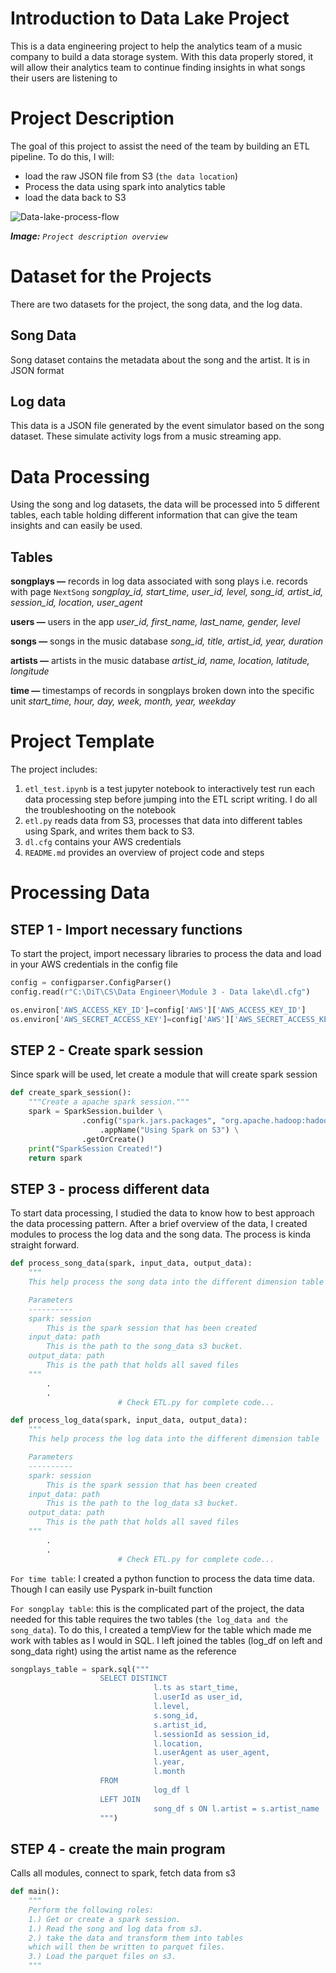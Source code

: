# Introduction to Data Lake Project 
This is a data engineering project to help the analytics team of a music company to build a data storage system. With this data properly stored, it will allow their analytics team to continue finding insights in what songs their users are listening to

# Project Description
The goal of this project to assist the need of the team by building an ETL pipeline. To do this, I will:
* load the raw JSON file from S3 (`the data location`)
* Process the data using spark into analytics table
* load the data back to S3

![Data-lake-process-flow](https://user-images.githubusercontent.com/55639062/89523737-4691ee80-d7db-11ea-8014-f68bfc0b451d.png)

***Image:*** *`Project description overview`*


# Dataset for the Projects
There are two datasets for the project, the song data, and the log data.
## Song Data
Song dataset contains the metadata about the song and the artist. It is in JSON format 

## Log data
This data is a JSON file generated by the event simulator based on the song dataset. These simulate activity logs from a music streaming app.



# Data Processing
Using the song and log datasets, the data will be processed into 5 different tables, each table holding different information that can give the team insights and can easily be used.

## Tables
**songplays —** records in log data associated with song plays i.e. records with page `NextSong`
*songplay_id, start_time, user_id, level, song_id, artist_id, session_id, location, user_agent*

**users —** users in the app
*user_id, first_name, last_name, gender, level*

**songs —** songs in the music database
*song_id, title, artist_id, year, duration*

**artists —** artists in the music database
*artist_id, name, location, latitude, longitude*

**time —** timestamps of records in songplays broken down into the specific unit
*start_time, hour, day, week, month, year, weekday*


# Project Template
The project includes:
1. `etl_test.ipynb` is a test jupyter notebook to interactively test run each data processing step before jumping into the ETL script writing. I do all the troubleshooting on the notebook
1. `etl.py` reads data from S3, processes that data into different tables using Spark, and writes them back to S3.
1. `dl.cfg` contains your AWS credentials
1. `README.md`  provides an overview of project code and steps

# Processing Data
## STEP 1 - Import necessary functions
To start the project, import necessary libraries to process the data and load in your AWS credentials in the config file

``` python
config = configparser.ConfigParser()
config.read(r"C:\DiT\CS\Data Engineer\Module 3 - Data lake\dl.cfg")

os.environ['AWS_ACCESS_KEY_ID']=config['AWS']['AWS_ACCESS_KEY_ID']
os.environ['AWS_SECRET_ACCESS_KEY']=config['AWS']['AWS_SECRET_ACCESS_KEY']
```

## STEP 2 - Create spark session
Since spark will be used, let create a module that will create spark session

```python
def create_spark_session():
    """Create a apache spark session."""
    spark = SparkSession.builder \
                .config("spark.jars.packages", "org.apache.hadoop:hadoop-aws:2.7.2") \
                    .appName("Using Spark on S3") \
                .getOrCreate()
    print("SparkSession Created!")
    return spark
```

## STEP 3 - process different data
To start data processing, I studied the data to know how to best approach the data processing pattern. After a brief overview of the data, I created modules to process the log data and the song data. The process is kinda straight forward.

```python
def process_song_data(spark, input_data, output_data):
    """
    This help process the song data into the different dimension table

    Parameters
    ----------
    spark: session
        This is the spark session that has been created
    input_data: path
        This is the path to the song_data s3 bucket.
    output_data: path
        This is the path that holds all saved files
    """
        .
        .
                        # Check ETL.py for complete code...
```


```python
def process_log_data(spark, input_data, output_data):
    """
    This help process the log data into the different dimension table

    Parameters
    ----------
    spark: session
        This is the spark session that has been created
    input_data: path
        This is the path to the log_data s3 bucket.
    output_data: path
        This is the path that holds all saved files
    """
        .
        .
                        # Check ETL.py for complete code...
```


`For time table`: I created a python function to process the data time data. Though I can easily use Pyspark in-built function

`For songplay table`: this is the complicated part of the project, the data needed for this table requires the two tables (`the log_data and the song_data`). To do this, I created a tempView for the table which made me work with tables as I would in SQL. I left joined the tables (log_df on left and song_data right) using the artist name as the reference

``` python
songplays_table = spark.sql("""
                    SELECT DISTINCT 
                                l.ts as start_time, 
                                l.userId as user_id, 
                                l.level, 
                                s.song_id, 
                                s.artist_id, 
                                l.sessionId as session_id,
                                l.location,
                                l.userAgent as user_agent,
                                l.year,
                                l.month                               
                    FROM 
                                log_df l
                    LEFT JOIN
                                song_df s ON l.artist = s.artist_name
                    """)
```


## STEP 4 - create the main program
Calls all modules, connect to spark, fetch data from s3
```python
def main():
    """
    Perform the following roles:
    1.) Get or create a spark session.
    1.) Read the song and log data from s3.
    2.) take the data and transform them into tables
    which will then be written to parquet files.
    3.) Load the parquet files on s3.
    """
```